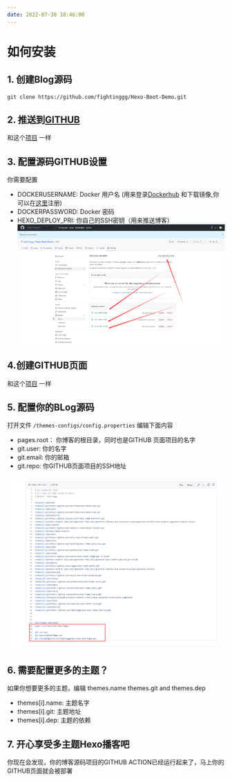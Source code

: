 ```yaml
---
date: 2022-07-30 18:46:00
---
```


# 如何安装

## 1. 创建Blog源码
```
git clone https://github.com/fightinggg/Hexo-Boot-Demo.git
```

## 2. 推送到[GITHUB](https://github.com/)
和这个[项目](https://github.com/fightinggg/Hexo-Boot-Demo) 一样

<!-- more -->

## 3. 配置源码GITHUB设置
你需要配置
- DOCKERUSERNAME: Docker 用户名 (用来登录[Dockerhub](https://hub.docker.com/) 和下载镜像,你可以在[这里](https://hub.docker.com/signup)注册)
- DOCKERPASSWORD: Docker 密码
- HEXO_DEPLOY_PRI: 你自己的SSH密钥（用来推送博客）
![](zh-config-github.png)

## 4.创建GITHUB页面
和这个[项目](https://github.com/fightinggg/Hexo-Boot-Demo-Pages) 一样

## 5. 配置你的BLog源码
打开文件 `/themes-configs/config.properties`
编辑下面内容

- pages.root： 你博客的根目录，同时也是GITHUB 页面项目的名字
- git.user: 你的名字
- git.email: 你的邮箱
- git.repo: 你GITHUB页面项目的SSH地址

![image](zh-multi-theme-config.png)


## 6. 需要配置更多的主题？
如果你想要更多的主题，编辑  themes.name themes.git and themes.dep
- themes[i].name: 主题名字
- themes[i].git: 主题地址
- themes[i].dep: 主题的依赖


## 7. 开心享受多主题Hexo播客吧
你现在会发现，你的博客源码项目的GITHUB ACTION已经运行起来了，马上你的GITHUB页面就会被部署
